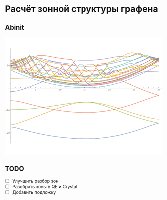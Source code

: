 # Расчёт зонной структуры графена

## Abinit

![](https://github.com/citrux/graphene/blob/master/abinit/bands.png)

## TODO

* [ ] Улучшить разбор зон
* [ ] Разобрать зоны в QE и Crystal
* [ ] Добавить подложку